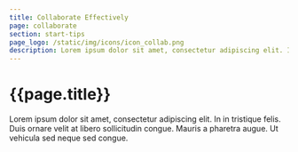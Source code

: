 ```yaml
---
title: Collaborate Effectively
page: collaborate
section: start-tips
page_logo: /static/img/icons/icon_collab.png
description: Lorem ipsum dolor sit amet, consectetur adipiscing elit. In in tristique felis. Duis ornare velit at libero sollicitudin congue. Mauris a pharetra augue. Ut vehicula sed neque sed congue. 
---
```


# {{page.title}}

Lorem ipsum dolor sit amet, consectetur adipiscing elit. In in tristique felis. Duis ornare velit at libero sollicitudin congue. Mauris a pharetra augue. Ut vehicula sed neque sed congue. 
